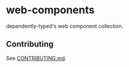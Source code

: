 # web-components

dependently-typed's web component collection.

## Contributing

See [CONTRIBUTING.md](./CONTRIBUTING.md). 
